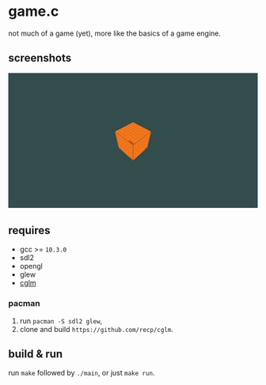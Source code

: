 # game.c
not much of a game (yet), more like the basics of a game engine.
## screenshots
![](showoff/images/textured-cube.png?raw=true)
## requires
- gcc >= `10.3.0`
- sdl2
- opengl
- glew
- [cglm](https://github.com/recp/cglm)
### pacman
1. run `pacman -S sdl2 glew`,
2. clone and build `https://github.com/recp/cglm`.
## build & run
run `make` followed by `./main`,
or just `make run`.
